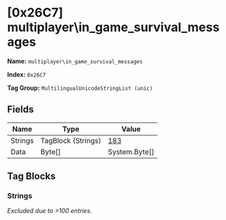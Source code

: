 # [0x26C7] multiplayer\in_game_survival_messages

**Name:** ```multiplayer\in_game_survival_messages```

**Index:** ```0x26C7```

**Tag Group:** ```MultilingualUnicodeStringList (unic)```

## Fields

Name	| Type	| Value
---	|---	|---	|
Strings	|TagBlock (Strings)	|[183](#strings)
Data	|Byte[]	|System.Byte[]


## Tag Blocks

### Strings

*Excluded due to >100 entries.*
